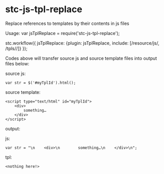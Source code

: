 # stc-js-tpl-replace
Replace references to templates by their contents in js files

Usage: 
var jsTplReplace = require('stc-js-tpl-replace');

stc.workflow({
  jsTplReplace: {plugin: jsTplReplace, include: [/resource\/js/, /tpls\//]}
});

Codes above will transfer source js and source template files into output files below:

source js:

    var str = $('#myTplId').html();

source template:

    <script type="text/html" id="myTplId">
        <div>
            something…
        </div>
    </script>


output:

js:

    var str = "\n    <div>\n        something…\n    </div>\n";

tpl:

    <nothing here!>

